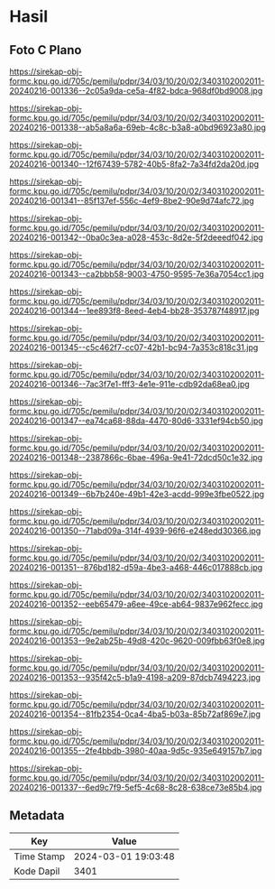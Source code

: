 # Hasil

## Foto C Plano

https://sirekap-obj-formc.kpu.go.id/705c/pemilu/pdpr/34/03/10/20/02/3403102002011-20240216-001336--2c05a9da-ce5a-4f82-bdca-968df0bd9008.jpg

https://sirekap-obj-formc.kpu.go.id/705c/pemilu/pdpr/34/03/10/20/02/3403102002011-20240216-001338--ab5a8a6a-69eb-4c8c-b3a8-a0bd96923a80.jpg

https://sirekap-obj-formc.kpu.go.id/705c/pemilu/pdpr/34/03/10/20/02/3403102002011-20240216-001340--12f67439-5782-40b5-8fa2-7a34fd2da20d.jpg

https://sirekap-obj-formc.kpu.go.id/705c/pemilu/pdpr/34/03/10/20/02/3403102002011-20240216-001341--85f137ef-556c-4ef9-8be2-90e9d74afc72.jpg

https://sirekap-obj-formc.kpu.go.id/705c/pemilu/pdpr/34/03/10/20/02/3403102002011-20240216-001342--0ba0c3ea-a028-453c-8d2e-5f2deeedf042.jpg

https://sirekap-obj-formc.kpu.go.id/705c/pemilu/pdpr/34/03/10/20/02/3403102002011-20240216-001343--ca2bbb58-9003-4750-9595-7e36a7054cc1.jpg

https://sirekap-obj-formc.kpu.go.id/705c/pemilu/pdpr/34/03/10/20/02/3403102002011-20240216-001344--1ee893f8-8eed-4eb4-bb28-353787f48917.jpg

https://sirekap-obj-formc.kpu.go.id/705c/pemilu/pdpr/34/03/10/20/02/3403102002011-20240216-001345--c5c462f7-cc07-42b1-bc94-7a353c818c31.jpg

https://sirekap-obj-formc.kpu.go.id/705c/pemilu/pdpr/34/03/10/20/02/3403102002011-20240216-001346--7ac3f7e1-fff3-4e1e-911e-cdb92da68ea0.jpg

https://sirekap-obj-formc.kpu.go.id/705c/pemilu/pdpr/34/03/10/20/02/3403102002011-20240216-001347--ea74ca68-88da-4470-80d6-3331ef94cb50.jpg

https://sirekap-obj-formc.kpu.go.id/705c/pemilu/pdpr/34/03/10/20/02/3403102002011-20240216-001348--2387866c-6bae-496a-9e41-72dcd50c1e32.jpg

https://sirekap-obj-formc.kpu.go.id/705c/pemilu/pdpr/34/03/10/20/02/3403102002011-20240216-001349--6b7b240e-49b1-42e3-acdd-999e3fbe0522.jpg

https://sirekap-obj-formc.kpu.go.id/705c/pemilu/pdpr/34/03/10/20/02/3403102002011-20240216-001350--71abd09a-314f-4939-96f6-e248edd30366.jpg

https://sirekap-obj-formc.kpu.go.id/705c/pemilu/pdpr/34/03/10/20/02/3403102002011-20240216-001351--876bd182-d59a-4be3-a468-446c017888cb.jpg

https://sirekap-obj-formc.kpu.go.id/705c/pemilu/pdpr/34/03/10/20/02/3403102002011-20240216-001352--eeb65479-a6ee-49ce-ab64-9837e962fecc.jpg

https://sirekap-obj-formc.kpu.go.id/705c/pemilu/pdpr/34/03/10/20/02/3403102002011-20240216-001353--9e2ab25b-49d8-420c-9620-009fbb63f0e8.jpg

https://sirekap-obj-formc.kpu.go.id/705c/pemilu/pdpr/34/03/10/20/02/3403102002011-20240216-001353--935f42c5-b1a9-4198-a209-87dcb7494223.jpg

https://sirekap-obj-formc.kpu.go.id/705c/pemilu/pdpr/34/03/10/20/02/3403102002011-20240216-001354--81fb2354-0ca4-4ba5-b03a-85b72af869e7.jpg

https://sirekap-obj-formc.kpu.go.id/705c/pemilu/pdpr/34/03/10/20/02/3403102002011-20240216-001355--2fe4bbdb-3980-40aa-9d5c-935e649157b7.jpg

https://sirekap-obj-formc.kpu.go.id/705c/pemilu/pdpr/34/03/10/20/02/3403102002011-20240216-001337--6ed9c7f9-5ef5-4c68-8c28-638ce73e85b4.jpg


## Metadata

| Key        | Value               |
| ---------- | ------------------- |
| Time Stamp | 2024-03-01 19:03:48 |
| Kode Dapil | 3401                |



